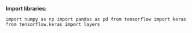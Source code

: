 **Import libraries:**

`import numpy as np
 import pandas as pd
 from tensorflow import keras
 from tensorflow.keras import layers`